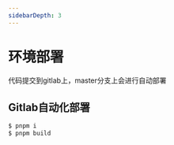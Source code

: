 ```yaml
---
sidebarDepth: 3
---
```


# 环境部署

代码提交到gitlab上，master分支上会进行自动部署

## Gitlab自动化部署

```bash
$ pnpm i
$ pnpm build
```
